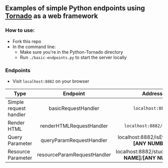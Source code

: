 ## Examples of simple Python endpoints using [Tornado](https://www.tornadoweb.org/en/stable/) as a web framework

### How to use:
- Fork this repo
- In the command line:
  - Make sure you're in the Python-Tornado directory
  - Run `./basic-endpoints.py` to start the server locally

### Endpoints
- Visit `localhost:8882` on your browser

|Type | Endpoint | Address | Example |
|--- | :---: | :---: | :---: |
Simple request handler | basicRequestHandler | `localhost:8882/` | 
Render HTML | renderHTMLRequestHandler | `localhost:8882/animals` | 
Query Parameter | queryParamRequestHandler | localhost:8882/isEven?num=__[ANY NUMBER]__ | `localhost:8882/isEven?num=3`
Resource Parameter | resourceParamRequestHandler | localhost:8882/students/__[ANY NAME]__/__[ANY NUMBER]__ | `localhost:8882/students/francesca/123`
